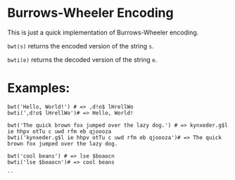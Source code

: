 # Burrows-Wheeler Encoding


This is just a quick implementation of Burrows-Wheeler encoding.


`bwt(s)` returns the encoded version of the string `s`.


`bwti(e)` returns the decoded version of the string `e`.

# Examples:
```
bwt('Hello, World!') # => ,d!o$ lHrellWo
bwti(',d!o$ lHrellWo')# => Hello, World!

bwt('The quick brown fox jumped over the lazy dog.') # => kynxeder.g$l ie hhpv otTu c uwd rfm eb qjoooza
bwti('kynxeder.g$l ie hhpv otTu c uwd rfm eb qjoooza')# => The quick brown fox jumped over the lazy dog.

bwt('cool beans') # => lse $boaocn
bwti('lse $boaocn')# => cool beans

``